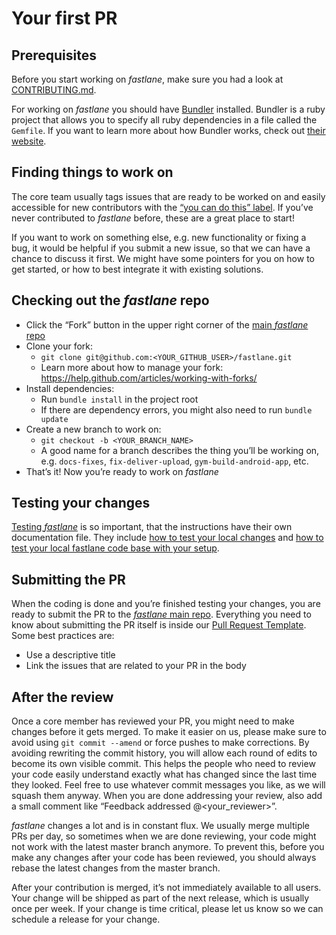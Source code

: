 # Your first PR

## Prerequisites

Before you start working on _fastlane_, make sure you had a look at [CONTRIBUTING.md](CONTRIBUTING.md).

For working on _fastlane_ you should have [Bundler][bundler] installed. Bundler is a ruby project that allows you to specify all ruby dependencies in a file called the `Gemfile`. If you want to learn more about how Bundler works, check out [their website][bundler help].

## Finding things to work on

The core team usually tags issues that are ready to be worked on and easily accessible for new contributors with the [“you can do this” label][you can do this]. If you’ve never contributed to _fastlane_ before, these are a great place to start!

If you want to work on something else, e.g. new functionality or fixing a bug, it would be helpful if you submit a new issue, so that we can have a chance to discuss it first. We might have some pointers for you on how to get started, or how to best integrate it with existing solutions.

## Checking out the _fastlane_ repo

- Click the “Fork” button in the upper right corner of the [main _fastlane_ repo][fastlane]
- Clone your fork:
  - `git clone git@github.com:<YOUR_GITHUB_USER>/fastlane.git`
  - Learn more about how to manage your fork: https://help.github.com/articles/working-with-forks/
- Install dependencies:
  - Run `bundle install` in the project root
  - If there are dependency errors, you might also need to run `bundle update`
- Create a new branch to work on:
  - `git checkout -b <YOUR_BRANCH_NAME>`
  - A good name for a branch describes the thing you’ll be working on, e.g. `docs-fixes`, `fix-deliver-upload`, `gym-build-android-app`, etc.
- That’s it! Now you’re ready to work on _fastlane_

## Testing your changes

[Testing _fastlane_](Testing.md) is so important, that the instructions have their own documentation file. They include [how to test your local changes](Testing.md#testing-your-local-changes) and [how to test your local fastlane code base with your setup](Testing.md#test-your-local-fastlane-code-base-with-your-setup).

## Submitting the PR

When the coding is done and you’re finished testing your changes, you are ready to submit the PR to the [_fastlane_ main repo][fastlane]. Everything you need to know about submitting the PR itself is inside our [Pull Request Template][pr template]. Some best practices are:

- Use a descriptive title
- Link the issues that are related to your PR in the body

## After the review

Once a core member has reviewed your PR, you might need to make changes before it gets merged. To make it easier on us, please make sure to avoid using `git commit --amend` or force pushes to make corrections. By avoiding rewriting the commit history, you will allow each round of edits to become its own visible commit. This helps the people who need to review your code easily understand exactly what has changed since the last time they looked. Feel free to use whatever commit messages you like, as we will squash them anyway. When you are done addressing your review, also add a small comment like “Feedback addressed @<your_reviewer>”.

_fastlane_ changes a lot and is in constant flux. We usually merge multiple PRs per day, so sometimes when we are done reviewing, your code might not work with the latest master branch anymore. To prevent this, before you make any changes after your code has been reviewed, you should always rebase the latest changes from the master branch.

After your contribution is merged, it’s not immediately available to all users. Your change will be shipped as part of the next release, which is usually once per week. If your change is time critical, please let us know so we can schedule a release for your change.

<!-- Links -->
[you can do this]: https://github.com/fastlane/fastlane/issues?utf8=%E2%9C%93&q=is%3Aopen+is%3Aissue+label%3A%22complexity%3A+you+can+do+this%22+
[fastlane]: https://github.com/fastlane/fastlane
[pr template]: .github/PULL_REQUEST_TEMPLATE.md
[bundler]: https://bundler.io
[bundler help]: https://bundler.io/v1.12/#getting-started
